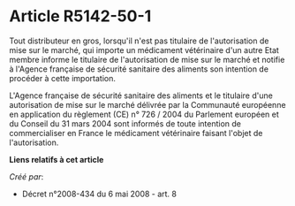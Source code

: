# Article R5142-50-1

Tout distributeur en gros, lorsqu'il n'est pas titulaire de l'autorisation de mise sur le marché, qui importe un médicament
vétérinaire d'un autre Etat membre informe le titulaire de l'autorisation de mise sur le marché et notifie à l'Agence
française de sécurité sanitaire des aliments son intention de procéder à cette importation. 

L'Agence française de sécurité sanitaire des aliments et le titulaire d'une autorisation de mise sur le marché délivrée par
la Communauté européenne en application du règlement (CE) n° 726 / 2004 du Parlement européen et du Conseil du 31 mars 2004
sont informés de toute intention de commercialiser en France le médicament vétérinaire faisant l'objet de l'autorisation.

**Liens relatifs à cet article**

_Créé par_:

  - Décret n°2008-434 du 6 mai 2008 - art. 8
